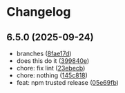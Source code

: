 # Changelog

## 6.5.0 (2025-09-24)

* branches ([8fae17d](https://github.com/scttcper/shared-torrent/commit/8fae17d))
* does this do it ([399840e](https://github.com/scttcper/shared-torrent/commit/399840e))
* chore: fix lint ([23ebecb](https://github.com/scttcper/shared-torrent/commit/23ebecb))
* chore: nothing ([145c818](https://github.com/scttcper/shared-torrent/commit/145c818))
* feat: npm trusted release ([05e69fb](https://github.com/scttcper/shared-torrent/commit/05e69fb))
